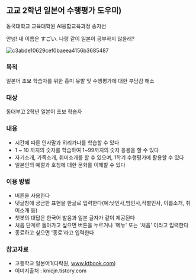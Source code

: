 ## 고교 2학년 일본어 수행평가 도우미)
동국대학교 교육대학원 AI융합교육과정 송자선

안녕! 내 이름은 すごい. 나랑 같이 일본어 공부하지 않을래?

![c3abde10629cef0baeea4156b3685487](https://user-images.githubusercontent.com/81289227/121119955-95733f00-c857-11eb-8e1b-b0d4bbbbe096.jpg)

### 목적
일본어 초보 학습자를 위한 흥미 유발 및 수행평가에 대한 부담감 해소
### 대상
동대부고 2학년 일본어 초보 학습자
### 내용
- 시간에 따른 인사말과 히리가나를 학습할 수 있다
- 1 ~ 10 까지의 숫자를 학습하여 1~99까지의 숫자 응용을 할 수 있다
- 자기소개, 가족소개, 취미소개를 할 수 있으며, 1학기 수행평가에 활용할 수 있다
- 일본인의 예절과 호칭에 대한 문화를 이해할 수 있다
### 이용 방법
- 버튼을 사용한다
- 댓글창에 궁금한 표현을 한글로 입력한다(예:낮인사,밤인사,작별인사, 이름소개, 취미소개 등)
- 챗봇의 대답은 한국어 발음과 일본 글자가 같이 제공된다
- 처음 단계로 돌아가고 싶으면 버튼을 누르거나 '메뉴' 또는 '처음' 이라고 입력한다
- 종료하고 싶으면 '종료'라고 입력한다
### 참고자료
- 고등학교 일본어1(다락원, www.ktbook.com)
- 이미지출처 : knicjn.tistory.com
